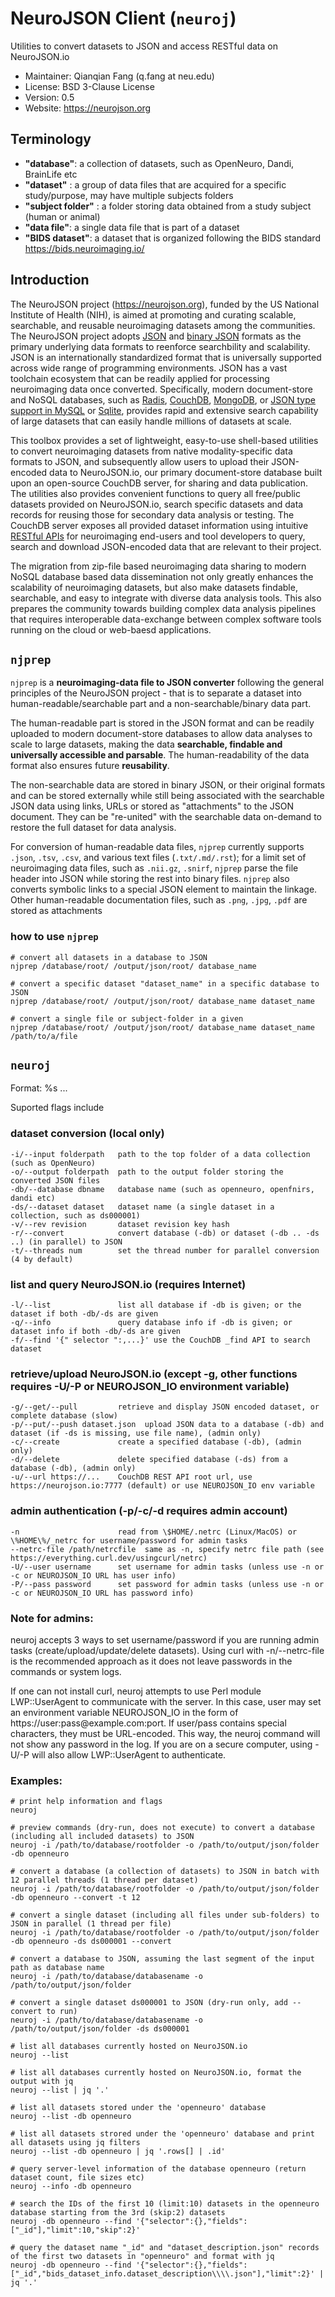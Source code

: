 NeuroJSON Client (`neuroj`)
============================

Utilities to convert datasets to JSON and access RESTful data on NeuroJSON.io

-   Maintainer: Qianqian Fang (q.fang at neu.edu)
-   License: BSD 3-Clause License
-   Version: 0.5
-   Website: <https://neurojson.org>

Terminology
--------------

- **"database"**: a collection of datasets, such as OpenNeuro, Dandi, BrainLife etc
- **"dataset"** : a group of data files that are acquired for a specific study/purpose, may have multiple subjects folders
- **"subject folder"** : a folder storing data obtained from a study subject (human or animal)
- **"data file"**: a single data file that is part of a dataset
- **"BIDS dataset"**: a dataset that is organized following the BIDS standard <https://bids.neuroimaging.io/>

Introduction
--------------

The NeuroJSON project (https://neurojson.org), funded by the US National Institute of Health (NIH),
is aimed at promoting and curating scalable, searchable, and reusable neuroimaging datasets among
the communities. The NeuroJSON project adopts [JSON](https://www.json.org/json-en.html) and
[binary JSON](https://json.nlohmann.me/features/binary_formats/) formats as the primary underlying
data formats to reenforce searchbility and scalability. JSON is an internationally standardized
format that is universally supported across wide range of programming environments. JSON has a
vast toolchain ecosystem that can be readily applied for processing neuroimaging data once
converted. Specifically, modern document-store and NoSQL databases, such as
[Radis](https://redis.io/), [CouchDB](https://couchdb.apache.org/), [MongoDB](https://www.mongodb.com/),
or [JSON type support in MySQL](https://dev.mysql.com/doc/refman/8.0/en/json.html) or
[Sqlite](https://www.sqlite.org/json1.html), provides rapid and extensive search capability
of large datasets that can easily handle millions of datasets at scale.

This toolbox provides a set of lightweight, easy-to-use shell-based utilities to convert
neuroimaging datasets from native modality-specific data formats to JSON, and subsequently
allow users to upload their JSON-encoded data to NeuroJSON.io, our primary document-store
database built upon an open-source CouchDB server, for sharing and data publication.
The utilities also provides convenient functions to query all free/public datasets provided
on NeuroJSON.io, search specific datasets and data records for reusing those for secondary
data analysis or testing. The CouchDB server exposes all provided dataset information using
intuitive [RESTful APIs](https://docs.couchdb.org/en/stable/api/index.html) for neuroimaging
end-users and tool developers to query, search and download JSON-encoded data that are
relevant to their project.

The migration from zip-file based neuroimaging data sharing to modern NoSQL database
based data dissemination not only greatly enhances the scalability of neuroimaging datasets,
but also make datasets findable, searchable, and easy to integrate with diverse
data analysis tools. This also prepares the community towards building complex data
analysis pipelines that requires interoperable data-exchange between complex software
tools running on the cloud or web-baesd applications.


`njprep`
--------------

`njprep` is a **neuroimaging-data file to JSON converter** following the general
principles of the NeuroJSON project - that is to separate a dataset
into human-readable/searchable part and a non-searchable/binary data part.

The human-readable part is stored in the JSON format and can be readily uploaded
to modern document-store databases to allow data analyses to scale to large
datasets, making the data **searchable, findable and universally accessible and
parsable**. The human-readability of the data format also ensures future **reusability**.

The non-searchable data are stored in binary JSON, or their original formats and
can be stored externally while still being associated with the searchable
JSON data using links, URLs or stored as "attachments" to the JSON document.
They can be "re-united" with the searchable data on-demand to restore the
full dataset for data analysis.

For conversion of human-readable data files, `njprep` currently supports
`.json`, `.tsv`, `.csv`, and various text files (`.txt/.md/.rst`); for a limit set
of neuroimaging data files, such as `.nii.gz`, `.snirf`, `njprep` parse the file
header into JSON while storing the rest into binary files. `njprep` also converts
symbolic links to a special JSON element to maintain the linkage. Other human-readable
documentation files, such as `.png`, `.jpg`, `.pdf` are stored as attachments

### how to use `njprep`
```shell
# convert all datasets in a database to JSON
njprep /database/root/ /output/json/root/ database_name

# convert a specific dataset "dataset_name" in a specific database to JSON
njprep /database/root/ /output/json/root/ database_name dataset_name

# convert a single file or subject-folder in a given 
njprep /database/root/ /output/json/root/ database_name dataset_name /path/to/a/file
```

`neuroj`
--------------
Format: %s <param1> <param2> ...

Suported flags include

### dataset conversion (local only)
```
-i/--input folderpath   path to the top folder of a data collection (such as OpenNeuro)
-o/--output folderpath  path to the output folder storing the converted JSON files
-db/--database dbname   database name (such as openneuro, openfnirs, dandi etc)
-ds/--dataset dataset   dataset name (a single dataset in a collection, such as ds000001)
-v/--rev revision       dataset revision key hash
-r/--convert            convert database (-db) or dataset (-db .. -ds ..) (in parallel) to JSON
-t/--threads num        set the thread number for parallel conversion (4 by default)
```
### list and query NeuroJSON.io (requires Internet)
```
-l/--list               list all database if -db is given; or the dataset if both -db/-ds are given
-q/--info               query database info if -db is given; or dataset info if both -db/-ds are given
-f/--find '{" selector ":,...}' use the CouchDB _find API to search dataset
```

### retrieve/upload NeuroJSON.io (except -g, other functions requires -U/-P or NEUROJSON_IO environment variable)
```
-g/--get/--pull         retrieve and display JSON encoded dataset, or complete database (slow)
-p/--put/--push dataset.json  upload JSON data to a database (-db) and dataset (if -ds is missing, use file name), (admin only)
-c/--create             create a specified database (-db), (admin only)
-d/--delete             delete specified database (-ds) from a database (-db), (admin only)
-u/--url https://...    CouchDB REST API root url, use https://neurojson.io:7777 (default) or use NEUROJSON_IO env variable
```
### admin authentication (-p/-c/-d requires admin account)
```
-n                      read from \$HOME/.netrc (Linux/MacOS) or \%HOME\%/_netrc for username/password for admin tasks
--netrc-file /path/netrcfile  same as -n, specify netrc file path (see https://everything.curl.dev/usingcurl/netrc)
-U/--user username      set username for admin tasks (unless use -n or -c or NEUROJSON_IO URL has user info)
-P/--pass password      set password for admin tasks (unless use -n or -c or NEUROJSON_IO URL has password info)
```

### Note for admins:
neuroj accepts 3 ways to set username/password if you are running admin tasks (create/upload/update/delete datasets).
Using curl with -n/--netrc-file is the recommended approach as it does not leave passwords in the commands or system logs.

If one can not install curl, neuroj attempts to use Perl module LWP::UserAgent to communicate with the server.
In this case, user may set an environment variable NEUROJSON_IO in the form of https://user:pass\@example.com:port.
If user/pass contains special characters, they must be URL-encoded. This way, the neuroj command will not show
any password in the log. If you are on a secure computer, using -U/-P will also allow LWP::UserAgent to authenticate.

### Examples:

```shell
# print help information and flags
neuroj

# preview commands (dry-run, does not execute) to convert a database (including all included datasets) to JSON
neuroj -i /path/to/database/rootfolder -o /path/to/output/json/folder -db openneuro

# convert a database (a collection of datasets) to JSON in batch with 12 parallel threads (1 thread per dataset)
neuroj -i /path/to/database/rootfolder -o /path/to/output/json/folder -db openneuro --convert -t 12

# convert a single dataset (including all files under sub-folders) to JSON in parallel (1 thread per file)
neuroj -i /path/to/database/rootfolder -o /path/to/output/json/folder -db openneuro -ds ds000001 --convert

# convert a database to JSON, assuming the last segment of the input path as database name
neuroj -i /path/to/database/databasename -o /path/to/output/json/folder

# convert a single dataset ds000001 to JSON (dry-run only, add --convert to run)
neuroj -i /path/to/database/databasename -o /path/to/output/json/folder -ds ds000001

# list all databases currently hosted on NeuroJSON.io
neuroj --list

# list all databases currently hosted on NeuroJSON.io, format the output with jq
neuroj --list | jq '.'

# list all datasets stored under the 'openneuro' database
neuroj --list -db openneuro

# list all datasets strored under the 'openneuro' database and print all datasets using jq filters
neuroj --list -db openneuro | jq '.rows[] | .id'

# query server-level information of the database openneuro (return dataset count, file sizes etc)
neuroj --info -db openneuro

# search the IDs of the first 10 (limit:10) datasets in the openneuro database starting from the 3rd (skip:2) datasets
neuroj -db openneuro --find '{"selector":{},"fields":["_id"],"limit":10,"skip":2}'

# query the dataset name "_id" and "dataset_description.json" records of the first two datasets in "openneuro" and format with jq
neuroj -db openneuro --find '{"selector":{},"fields":["_id","bids_dataset_info.dataset_description\\\\.json"],"limit":2}' | jq '.'
```
